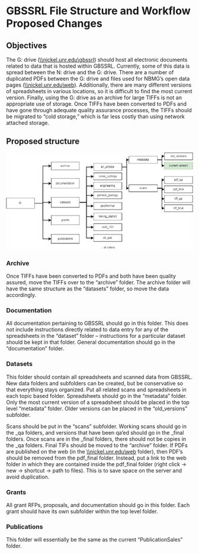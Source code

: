 GBSSRL File Structure and Workflow Proposed Changes
===================================================

Objectives
----------

The G: drive ([\\\\nickel.unr.edu\\gbssrl](file:///\\nickel.unr.edu\gbssrl))
should host all electronic documents related to data that is hosted within
GBSSRL. Currently, some of this data is spread between the N: drive and the G:
drive. There are a number of duplicated PDFs between the G: drive and files used
for NBMG’s open data pages
([\\\\nickel.unr.edu\\web](file:///\\nickel.unr.edu\web)). Additionally, there
are many different versions of spreadsheets in various locations, so it is
difficult to find the most current version. Finally, using the G: drive as an
archive for large TIFFs is not an appropriate use of storage. Once TIFFs have
been converted to PDFs and have gone through adequate quality assurance
processes, the TIFFs should be migrated to “cold storage,” which is far less
costly than using network attached storage.

Proposed structure
------------------

![C:\\Users\\ddavis\\Downloads\\GBSSRL_File_System.jpg](media/6cd6e443227cac1b4275cc41e6ed25e0.jpg)

### Archive

Once TIFFs have been converted to PDFs and both have been quality assured, move
the TIFFs over to the “archive” folder. The archive folder will have the same
structure as the “datasets” folder, so move the data accordingly.

### Documentation

All documentation pertaining to GBSSRL should go in this folder. This does not
include instructions directly related to data entry for any of the spreadsheets
in the “dataset” folder – instructions for a particular dataset should be kept
in that folder. General documentation should go in the “documentation” folder.

### Datasets

This folder should contain all spreadsheets and scanned data from GBSSRL. New
data folders and subfolders can be created, but be conservative so that
everything stays organized. Put all related scans and spreadsheets in each topic
based folder. Spreadsheets should go in the “metadata” folder. Only the most
current version of a spreadsheet should be placed in the top level “metadata”
folder. Older versions can be placed in the “old_versions” subfolder.

Scans should be put in the “scans” subfolder. Working scans should go in the
\_qa folders, and versions that have been qa’ed should go in the \_final
folders. Once scans are in the \_final folders, there should not be copies in
the \_qa folders. Final TIFs should be moved to the “archive” folder. If PDFs
are published on the web (in the
[\\\\nickel.unr.edu\\web](file:///\\nickel.unr.edu\web) folder), then PDF’s
should be removed from the pdf_final folder. Instead, put a link to the web
folder in which they are contained inside the pdf_final folder (right click -\>
new -\> shortcut -\> path to files). This is to save space on the server and
avoid duplication.

### Grants

All grant RFPs, proposals, and documentation should go in this folder. Each
grant should have its own subfolder within the top level folder.

### Publications

This folder will essentially be the same as the current “PublicationSales”
folder.
